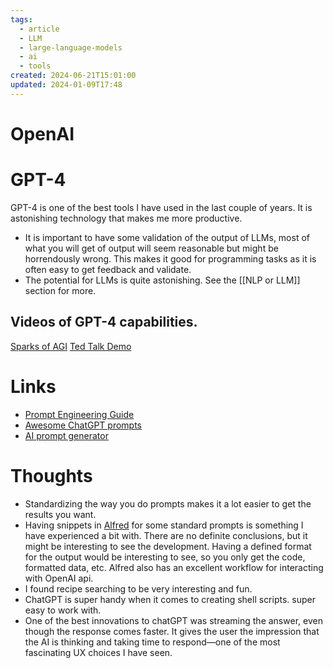 ```yaml
---
tags:
  - article
  - LLM
  - large-language-models
  - ai
  - tools
created: 2024-06-21T15:01:00
updated: 2024-01-09T17:48
---
```



# OpenAI

# GPT-4
GPT-4 is one of the best tools I have used in the last couple of years. It is astonishing technology that makes me more productive. 

- It is important to have some validation of the output of LLMs, most of what you will get of output will seem reasonable but might be horrendously wrong. This makes it good for programming tasks as it is often easy to get feedback and validate. 
- The potential for LLMs is quite astonishing. See the [[NLP or LLM]] section for more. 



## Videos of GPT-4 capabilities. 
[Sparks of AGI](https://youtu.be/qbIk7-JPB2c)
[Ted Talk Demo](https://youtu.be/C_78DM8fG6E)

# Links
- [Prompt Engineering Guide](https://github.com/dair-ai/Prompt-Engineering-Guide)
- [Awesome ChatGPT prompts](https://github.com/f/awesome-chatgpt-prompts)
- [AI prompt generator](https://github.com/f/awesome-chatgpt-prompts)

# Thoughts 
- Standardizing the way you do prompts makes it a lot easier to get the results you want.
- Having snippets in [Alfred](../Mac/Alfred.md) for some standard prompts is something I have experienced a bit with. There are no definite conclusions, but it might be interesting to see the development. Having a defined format for the output would be interesting to see, so you only get the code, formatted data, etc.  Alfred also has an excellent workflow for interacting with OpenAI api. 
- I found recipe searching to be very interesting and fun. 
- ChatGPT is super handy when it comes to creating shell scripts. super easy to work with.  
- One of the best innovations to chatGPT was streaming the answer, even though the response comes faster. It gives the user the impression that the AI is thinking and taking time to respond—one of the most fascinating UX choices I have seen. 



